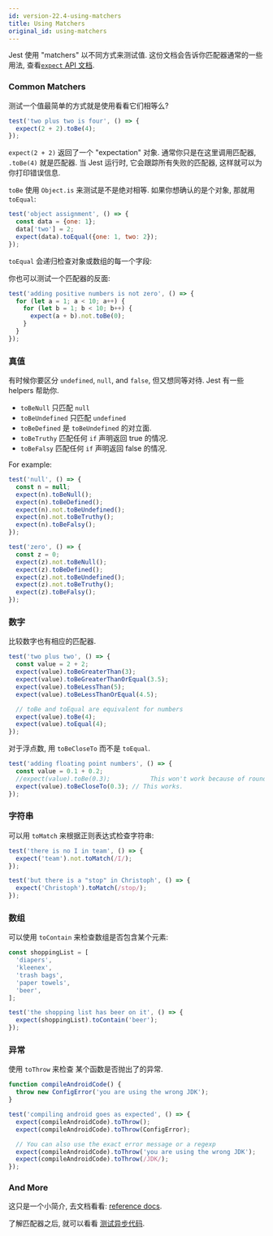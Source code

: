 ```yaml
---
id: version-22.4-using-matchers
title: Using Matchers
original_id: using-matchers
---
```


Jest 使用 "matchers" 以不同方式来测试值.  这份文档会告诉你匹配器通常的一些用法, 查看[`expect` API 文档](ExpectAPI.md).

### Common Matchers

测试一个值最简单的方式就是使用看看它们相等么?

```js
test('two plus two is four', () => {
  expect(2 + 2).toBe(4);
});
```

 `expect(2 + 2)` 返回了一个 "expectation" 对象. 通常你只是在这里调用匹配器, `.toBe(4)` 就是匹配器. 当 Jest 运行时, 它会跟踪所有失败的匹配器, 这样就可以为你打印错误信息.

`toBe` 使用 `Object.is` 来测试是不是绝对相等. 如果你想确认的是个对象, 那就用 `toEqual`:

```js
test('object assignment', () => {
  const data = {one: 1};
  data['two'] = 2;
  expect(data).toEqual({one: 1, two: 2});
});
```

`toEqual` 会递归检查对象或数组的每一个字段:

你也可以测试一个匹配器的反面:

```js
test('adding positive numbers is not zero', () => {
  for (let a = 1; a < 10; a++) {
    for (let b = 1; b < 10; b++) {
      expect(a + b).not.toBe(0);
    }
  }
});
```

### 真值

有时候你要区分 `undefined`, `null`, and
`false`, 但又想同等对待. Jest 有一些
helpers 帮助你.

* `toBeNull` 只匹配 `null`
* `toBeUndefined` 只匹配 `undefined`
* `toBeDefined` 是 `toBeUndefined` 的对立面.
* `toBeTruthy` 匹配任何 `if` 声明返回 true 的情况.
* `toBeFalsy` 匹配任何 `if` 声明返回 false 的情况.

For example:

```js
test('null', () => {
  const n = null;
  expect(n).toBeNull();
  expect(n).toBeDefined();
  expect(n).not.toBeUndefined();
  expect(n).not.toBeTruthy();
  expect(n).toBeFalsy();
});

test('zero', () => {
  const z = 0;
  expect(z).not.toBeNull();
  expect(z).toBeDefined();
  expect(z).not.toBeUndefined();
  expect(z).not.toBeTruthy();
  expect(z).toBeFalsy();
});
```

### 数字

比较数字也有相应的匹配器.

```js
test('two plus two', () => {
  const value = 2 + 2;
  expect(value).toBeGreaterThan(3);
  expect(value).toBeGreaterThanOrEqual(3.5);
  expect(value).toBeLessThan(5);
  expect(value).toBeLessThanOrEqual(4.5);

  // toBe and toEqual are equivalent for numbers
  expect(value).toBe(4);
  expect(value).toEqual(4);
});
```

对于浮点数, 用 `toBeCloseTo` 而不是 `toEqual`.

```js
test('adding floating point numbers', () => {
  const value = 0.1 + 0.2;
  //expect(value).toBe(0.3);           This won't work because of rounding error
  expect(value).toBeCloseTo(0.3); // This works.
});
```

### 字符串

可以用 `toMatch` 来根据正则表达式检查字符串:

```js
test('there is no I in team', () => {
  expect('team').not.toMatch(/I/);
});

test('but there is a "stop" in Christoph', () => {
  expect('Christoph').toMatch(/stop/);
});
```

### 数组

可以使用 `toContain` 来检查数组是否包含某个元素:

```js
const shoppingList = [
  'diapers',
  'kleenex',
  'trash bags',
  'paper towels',
  'beer',
];

test('the shopping list has beer on it', () => {
  expect(shoppingList).toContain('beer');
});
```

### 异常

使用 `toThrow` 来检查 某个函数是否抛出了的异常.

```js
function compileAndroidCode() {
  throw new ConfigError('you are using the wrong JDK');
}

test('compiling android goes as expected', () => {
  expect(compileAndroidCode).toThrow();
  expect(compileAndroidCode).toThrow(ConfigError);

  // You can also use the exact error message or a regexp
  expect(compileAndroidCode).toThrow('you are using the wrong JDK');
  expect(compileAndroidCode).toThrow(/JDK/);
});
```

### And More

这只是一个小简介, 去文档看看: [reference docs](ExpectAPI.md).

了解匹配器之后, 就可以看看 [测试异步代码](TestingAsyncCode.md).
